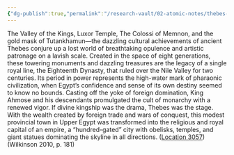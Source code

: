 ```yaml
---
{"dg-publish":true,"permalink":"/research-vault/02-atomic-notes/thebes-as-the-symbol-of-the-18th-dynasty-and-the-high-water-mark-of-egypt-s-pharaohs/"}
---
```


The Valley of the Kings, Luxor Temple, The Colossi of Memnon, and the gold mask of Tutankhamun—the dazzling cultural achievements of ancient Thebes conjure up a lost world of breathtaking opulence and artistic patronage on a lavish scale. Created in the space of eight generations, these towering monuments and dazzling treasures are the legacy of a single royal line, the Eighteenth Dynasty, that ruled over the Nile Valley for two centuries. Its period in power represents the high-water mark of pharaonic civilization, when Egypt’s confidence and sense of its own destiny seemed to know no bounds. Casting off the yoke of foreign domination, King Ahmose and his descendants promulgated the cult of monarchy with a renewed vigor. If divine kingship was the drama, Thebes was the stage. With the wealth created by foreign trade and wars of conquest, this modest provincial town in Upper Egypt was transformed into the religious and royal capital of an empire, a “hundred-gated” city with obelisks, temples, and giant statues dominating the skyline in all directions. ([Location 3057](https://readwise.io/to_kindle?action=open&asin=B004FGMZAI&location=3057))(Wilkinson 2010, p. 181)